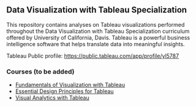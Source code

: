 ## Data Visualization with Tableau Specialization

This repository contains analyses on Tableau visualizations performed throughout the Data Visualization with Tableau Specialization curriculum offered by University of California, Davis. Tableau is a powerful business intelligence software that helps translate data into meaningful insights.

Tableau Public profile: https://public.tableau.com/app/profile/yl5787

### Courses (to be added)
* [Fundamentals of Visualization with Tableau](https://github.com/yl5787/tableau-specialization/blob/main/Fundamentals%20of%20Visualization%20with%20Tableau.md)
* [Essential Design Principles for Tableau](https://github.com/yl5787/tableau-specialization/blob/main/Essential%20Design%20Principles%20for%20Tableau.md)
* [Visual Analytics with Tableau](https://github.com/yl5787/tableau-specialization/blob/main/Visual%20Analytics%20with%20Tableau.md)
